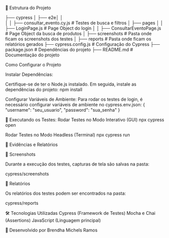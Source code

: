 📂 Estrutura do Projeto

├── cypress
│   ├── e2e│   │   
│   │   ├── consultar_evento.cy.js  # Testes de busca e filtros
│   ├── pages
│   │   ├── LoginPage.js  # Page Object do login
│   │   ├── ConsultarEventoPage.js  # Page Object da busca de produtos
│   ├── screenshots  # Pasta onde ficam os screenshots dos testes
│   ├── reports  # Pasta onde ficam os relatórios gerados
├── cypress.config.js  # Configuração do Cypress
├── package.json  # Dependências do projeto
├── README.md  # Documentação do projeto

Como Configurar o Projeto

Instalar Dependências:

Certifique-se de ter o Node.js instalado. Em seguida, instale as dependências do projeto:
npm install

Configurar Variáveis de Ambiente:
Para rodar os testes de login, é necessário configurar variáveis de ambiente no cypress.env.json:
{
  "username": "seu_usuario",
  "password": "sua_senha"
}

🧪 Executando os Testes:
Rodar Testes no Modo Interativo (GUI)
npx cypress open

Rodar Testes no Modo Headless (Terminal)
npx cypress run

📸 Evidências e Relatórios

📂 Screenshots

Durante a execução dos testes, capturas de tela são salvas na pasta:

cypress/screenshots

📂 Relatórios

Os relatórios dos testes podem ser encontrados na pasta:

cypress/reports

🛠 Tecnologias Utilizadas
Cypress (Framework de Testes)
Mocha e Chai (Assertions)
JavaScript (Linguagem principal)


📌 Desenvolvido por Brendha Michels Ramos